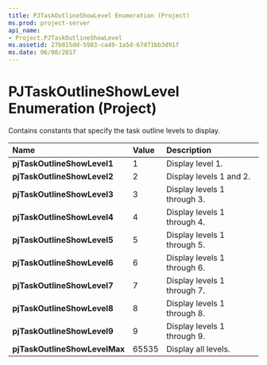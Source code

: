 ```yaml
---
title: PJTaskOutlineShowLevel Enumeration (Project)
ms.prod: project-server
api_name:
- Project.PJTaskOutlineShowLevel
ms.assetid: 27b015dd-5983-ca49-1a5d-67d71bb3d91f
ms.date: 06/08/2017
---
```



# PJTaskOutlineShowLevel Enumeration (Project)

Contains constants that specify the task outline levels to display.



|**Name**|**Value**|**Description**|
|:-----|:-----|:-----|
|**pjTaskOutlineShowLevel1**|1|Display level 1.|
|**pjTaskOutlineShowLevel2**|2|Display levels 1 and 2.|
|**pjTaskOutlineShowLevel3**|3|Display levels 1 through 3.|
|**pjTaskOutlineShowLevel4**|4|Display levels 1 through 4.|
|**pjTaskOutlineShowLevel5**|5|Display levels 1 through 5.|
|**pjTaskOutlineShowLevel6**|6|Display levels 1 through 6.|
|**pjTaskOutlineShowLevel7**|7|Display levels 1 through 7.|
|**pjTaskOutlineShowLevel8**|8|Display levels 1 through 8.|
|**pjTaskOutlineShowLevel9**|9|Display levels 1 through 9.|
|**pjTaskOutlineShowLevelMax**|65535|Display all levels.|

